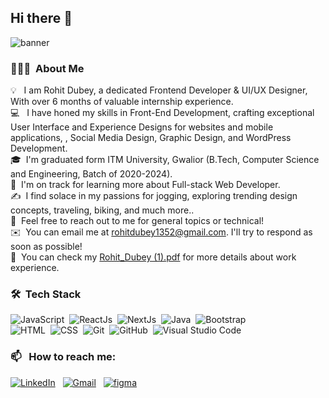 ## Hi there 👋

![banner](https://github.com/rohitdubey1352/rohitdubey1352/assets/56528673/3d9f4b51-120c-4c66-8bbc-f06e6aeb3e57)

### 👨🏻‍💻 &nbsp;About Me

💡 &nbsp; I am Rohit Dubey, a dedicated Frontend Developer & UI/UX Designer, With over 6 months of valuable internship experience. \
💻 &nbsp; I have honed my skills in Front-End Development, crafting exceptional User Interface and Experience Designs for websites and mobile applications, , Social Media Design, Graphic Design, and WordPress Development.\
🎓&nbsp; I'm graduated form ITM University, Gwalior (B.Tech, Computer Science and Engineering, Batch of 2020-2024).\
🌱 &nbsp;I'm on track for learning more about Full-stack Web Developer.\
✍️ &nbsp;I find solace in my passions for jogging, exploring trending design concepts, traveling, biking, and much more..\
💬 &nbsp;Feel free to reach out to me for general topics or technical!\
✉️ &nbsp;You can email me at rohitdubey1352@gmail.com. I'll try to respond as soon as possible!\
📄 &nbsp;You can check my [Rohit_Dubey (1).pdf](https://github.com/user-attachments/files/15925193/Rohit_Dubey.1.pdf) for more details about work experience.


### 🛠 &nbsp;Tech Stack

![JavaScript](https://img.shields.io/badge/-JavaScript-05122A?style=flat&logo=javascript)&nbsp;
![ReactJs](https://img.shields.io/badge/-reactjs-05122A?style=flat&logo=react)&nbsp;
![NextJs](https://img.shields.io/badge/-nextjs-05122A?style=flat&logo=next.js)&nbsp;
![Java](https://img.shields.io/badge/-Java-05122A?style=flat&logo=Java&logoColor=FFA518)&nbsp;
![Bootstrap](https://img.shields.io/badge/-Bootstrap-05122A?style=flat&logo=bootstrap&logoColor=563D7C)\
![HTML](https://img.shields.io/badge/-HTML-05122A?style=flat&logo=HTML5)&nbsp;
![CSS](https://img.shields.io/badge/-CSS-05122A?style=flat&logo=CSS3&logoColor=1572B6)&nbsp;
![Git](https://img.shields.io/badge/-Git-05122A?style=flat&logo=git)&nbsp;
![GitHub](https://img.shields.io/badge/-GitHub-05122A?style=flat&logo=github)&nbsp;
![Visual Studio Code](https://img.shields.io/badge/-Visual%20Studio%20Code-05122A?style=flat&logo=visual-studio-code&logoColor=007ACC)&nbsp;


### 📫 &nbsp; How to reach me:


<a href="https://www.linkedin.com/in/rohit-dubey-7743a81a3/"><img alt="LinkedIn" src="https://img.shields.io/badge/linkedin%20-%230077B5.svg?&style=flat&logo=linkedin&logoColor=white"/></a> &nbsp;
<a href="mailto:rohitdubey1352@gmail.com"><img alt="Gmail" src="https://img.shields.io/badge/Gmail-D14836?style=flat&logo=gmail&logoColor=white" /></a> &nbsp;
<a href="https://www.figma.com/@rohitdubey1352"><img alt="figma" src="https://img.shields.io/badge/Figma-D14836?style=flat&logo=gmail&logoColor=white" /></a> &nbsp;

